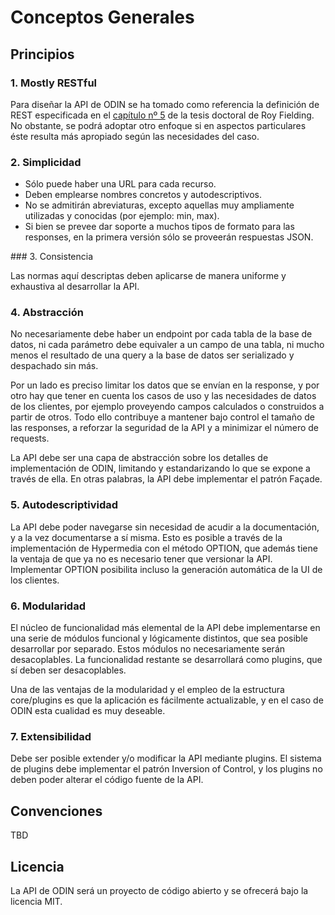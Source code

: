 # Conceptos Generales

## Principios

### 1.  Mostly RESTful

Para diseñar la API de ODIN se ha tomado como referencia la definición de REST especificada en el [capítulo nº 5](https://www.ics.uci.edu/~fielding/pubs/dissertation/rest_arch_style.htm) de la tesis doctoral de Roy Fielding. No obstante, se podrá adoptar otro enfoque si en aspectos particulares éste resulta más apropiado según las necesidades del caso.

### 2. Simplicidad

- Sólo puede haber una URL para cada recurso.
- Deben emplearse nombres concretos y autodescriptivos.
- No se admitirán abreviaturas, excepto aquellas muy ampliamente utilizadas y conocidas (por ejemplo: min, max).
- Si bien se prevee dar soporte a muchos tipos de formato para las responses, en la primera versión sólo se proveerán respuestas JSON.

### 3. Consistencia

Las normas aquí descriptas deben aplicarse de manera uniforme y exhaustiva al desarrollar la API.

### 4. Abstracción

No necesariamente debe haber un endpoint por cada tabla de la base de datos, ni cada parámetro debe equivaler a un campo de una tabla, ni mucho menos el resultado de una query a la base de datos ser serializado y despachado sin más. 

Por un lado es preciso limitar los datos que se envían en la response, y por otro hay que tener en cuenta los casos de uso y las necesidades de datos de los clientes, por ejemplo proveyendo campos calculados o construidos a partir de otros. Todo ello contribuye a mantener bajo control el tamaño de las responses, a reforzar la seguridad de la API y a minimizar el número de requests.

La API debe ser una capa de abstracción sobre los detalles de implementación de ODIN, limitando y estandarizando lo que se expone a través de ella. En otras palabras, la API debe implementar el patrón Façade.

### 5. Autodescriptividad

La API debe poder navegarse sin necesidad de acudir a la documentación, y a la vez documentarse a sí misma. Esto es posible a través de la implementación de Hypermedia con el método OPTION, que además tiene la ventaja de que ya no es necesario tener que versionar la API. Implementar OPTION posibilita incluso la generación automática de la UI de los clientes.

### 6. Modularidad

El núcleo de funcionalidad más elemental de la API debe implementarse en una serie de módulos funcional y lógicamente distintos, que sea posible desarrollar por separado. Estos módulos no necesariamente serán desacoplables. La funcionalidad restante se desarrollará como plugins, que sí deben ser desacoplables.

Una de las ventajas de la modularidad y el empleo de la estructura core/plugins es que la aplicación es fácilmente actualizable, y en el caso de ODIN esta cualidad es muy deseable.

### 7. Extensibilidad

Debe ser posible extender y/o modificar la API mediante plugins. El sistema de plugins debe implementar el patrón Inversion of Control, y los plugins no deben poder alterar el código fuente de la API.

## Convenciones

TBD

## Licencia

La API de ODIN será un proyecto de código abierto y se ofrecerá bajo la licencia MIT.
